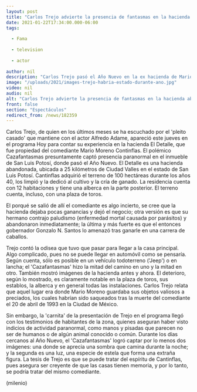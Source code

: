 ```yaml
---
layout: post
title: "Carlos Trejo advierte la presencia de fantasmas en la hacienda abandonada de 'Cantinflas'"
date: 2021-01-22T17:34:00.000-06:00
tags:
  
  - Fama
  
  - television
  
  - actor
  
author: nil
description: "Carlos Trejo pasó el Año Nuevo en la ex hacienda de Mario Moreno 'Cantinflas' llamada 'El Detalle' en San Luis Potosí, donde presuntamente observó actividad paranormal. "
image: "/uploads/2021/images-trejo-habria-estado-durante-ano.jpg"
video: nil
audio: nil
alt: "Carlos Trejo advierte la presencia de fantasmas en la hacienda abandonada de 'Cantinflas'"
front: false
section: "Espectáculos"
redirect_from: /news/182359
---
```


Carlos Trejo, de quien en los últimos meses se ha escuchado por el 'pleito casado' que mantiene con el actor Alfredo Adame, apareció este jueves en el programa Hoy para contar su experiencia en la hacienda El Detalle, que fue propiedad del comediante Mario Moreno Continflas. El polémico Cazafantasmas presuntamente captó presencia paranormal en el inmueble de San Luis Potosí, donde pasó el Año Nuevo. El Detalle es una hacienda abandonada, ubicada a 25 kilómetros de Ciudad Valles en el estado de San Luis Potosí. Cantinflas adquirió el terreno de 100 hectáreas durante los años 40, los limpió y la dedicó al cultivo y la cría de ganado. La residencia cuenta con 12 habitaciones y tiene una alberca en la parte posterior. El terreno cuenta, incluso, con una plaza de toros. 

El porqué se salió de allí el comediante es algo incierto, se cree que la hacienda dejaba pocas ganancias y dejó el negocio; otra versión es que su hermano contrajo paludismo (enfermedad mortal causada por parásitos) y abandonaron inmediatamente; la última y más fuerte es que el entonces gobernador Gonzalo N. Santos lo amenazó tras ganarle en una carrera de caballos. 

Trejo contó la odisea que tuvo que pasar para llegar a la casa principal. Algo complicado, pues no se puede llegar en automóvil como se pensaría. Según cuenta, sólo es posible en un vehículo todoterreno ('Jeep') o en lancha; el 'Cazafantasmas' hizo la mitad del camino en uno y la mitad en otro. También mostró imágenes de la hacienda antes y ahora. El deterioro, según lo mostrado, es claramente notable en la plaza de toros, sus establos, la alberca y en general todas las instalaciones.  Carlos Trejo relata que aquel lugar era donde Mario Moreno guardaba sus objetos valiosos a preciados, los cuales habrían sido saqueados tras la muerte del comediante el 20 de abril de 1993 en la Ciudad de México. 

Sin embargo, la 'carnita' de la presentación de Trejo en el programa llegó con los testimonios de habitantes de la zona, quienes aseguran haber visto indicios de actividad paranormal, como manos y pisadas que parecen no ser de humanos o de algún animal conocido o común. Durante los días cercanos al Año Nuevo, el 'Cazafantasmas' logró captar por lo menos dos imágenes: una donde se aprecia una sombra que camina durante la noche; y la segunda es una luz, una especie de estela que forma una extraña figura. La tesis de Trejo es que se puede tratar del espíritu de Cantinflas, pues asegura ser creyente de que las casas tienen memoria, y por lo tanto, se podría tratar del mismo comediante. 

(milenio)